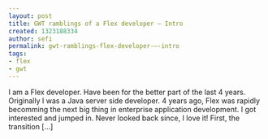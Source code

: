 ```yaml
---
layout: post
title: GWT ramblings of a Flex developer – Intro
created: 1323188334
author: sefi
permalink: gwt-ramblings-flex-developer-–-intro
tags:
- flex
- gwt
---
```

I am a Flex developer. Have been for the better part of the last 4 years. Originally I was a Java server side developer. 4 years ago, Flex was rapidly becomming the next big thing in enterprise application development. I got interested and jumped in. Never looked back since, I love it! First, the transition [...]<img alt="" border="0" src="http://stats.wordpress.com/b.gif?host=flexblackbelt.wordpress.com&blog=5633522&post=533&subd=flexblackbelt&ref=&feed=1" width="1" height="1" />
